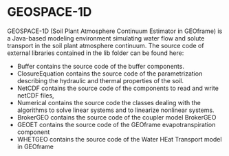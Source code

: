 # GEOSPACE-1D

GEOSPACE-1D (Soil Plant Atmosphere Continuum Estimator in GEOframe) is a Java-based modeling environment simulating water flow and solute transport in the soil plant atmosphere continuum.
The source code of external libraries contained in the lib folder can be found here:
* Buffer contains the source code of the buffer components.
* ClosureEquation contains the source code of the parametrization describing the hydraulic and thermal properties of the soil.
* NetCDF contains the source code of the components to read and write netCDF files,
* Numerical contains the source code the classes dealing with the algorithms to solve linear systems and to linearize nonlinear systems.
* BrokerGEO contains the source code of the coupler model BrokerGEO
* GEOET contains the source code of the GEOframe evapotranspiration component
* WHETGEO contains the source code of the Water HEat Transport model in GEOframe
